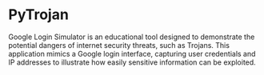 # PyTrojan
Google Login Simulator is an educational tool designed to demonstrate the potential dangers of internet security threats, such as Trojans. This application mimics a Google login interface, capturing user credentials and IP addresses to illustrate how easily sensitive information can be exploited.
